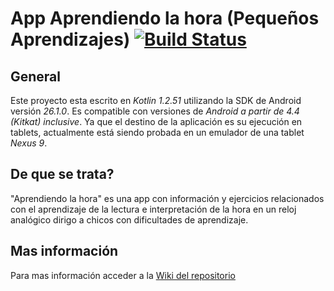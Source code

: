 # App Aprendiendo la hora (Pequeños Aprendizajes) [![Build Status](https://travis-ci.org/ProyectoDane/fiuba-hora.svg?branch=develop)](https://travis-ci.org/ProyectoDane/fiuba-hora)

## General
Este proyecto esta escrito en *Kotlin 1.2.51* utilizando la SDK de Android versión *26.1.0*.
Es compatible con versiones de *Android a partir de 4.4 (Kitkat) inclusive*.
Ya que el destino de la aplicación es su ejecución en tablets, actualmente está siendo probada en un emulador de una tablet *Nexus 9*.

## De que se trata?
"Aprendiendo la hora" es una app con información y ejercicios relacionados con el aprendizaje de la lectura e interpretación de la hora en un reloj analógico dirigo a chicos con dificultades de aprendizaje.

## Mas información
Para mas información acceder a la [Wiki del repositorio](https://github.com/ProyectoDane/fiuba-hora/wiki)
